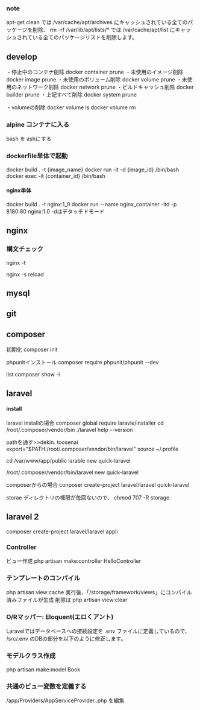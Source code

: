 ### note
apt-get clean では /var/cache/apt/archives にキャッシュされている全てのパッケージを削除、
rm -rf /var/lib/apt/lists/* では /var/cache/apt/list にキャッシュされている全てのパッケージリストを削除します。


## develop
・停止中のコンテナ削除
docker container prune
・未使用のイメージ削除
docker image prune
・未使用のボリューム削除
docker volume prune
・未使用のネットワーク削除
docker network prune
・ビルドキャッシュ削除
docker builder prune
・上記すべて削除
docker system prune

・volumeの削除
docker volume ls
docker volume rm <volume name>

### alpine コンテナに入る
bash を ashにする

### dockerfile単体で起動
docker build . -t {image_name}
docker run -it -d {image_id} /bin/bash
docker exec -it {container_id} /bin/bash

#### nginx単体
docker build . -t nginx:1_0
docker run --name nginx_container -itd -p 8180:80 nginx:1.0
 -dはデタッチドモード

## nginx
### 構文チェック
nginx -t

nginx -s reload
## mysql

## git 


## composer 
初期化
composer init

phpunitインストール
composer require phpunit/phpunit --dev


list
composer show -i


## laravel
#### install
laravel installの場合
composer global require laravle/installer
cd /root/.composer/vendor/bin
./laravel help --version

pathを通す>>dekin. toosenai
export="$PATH:/root/.composer/vendor/bin/laravel"
source ~/.profile

cd /var/www/app/public
larable new quick-laravel

/root/.composer/vendor/bin/laravel new quick-laravel

composerからの場合
conposer create-project laravel/laravel quick-laravel

storae ディレクトリの権限が毎回ないので、
chmod 707 -R storage

## laravel 2
composer create-project laravel/laravel appli

### Controller
ビュー作成
php artisan make:controller HelloController

### テンプレートのコンパイル
php artisan view:cache
実行後、「/storage/framework/views」にコンパイル済みファイルが生成
削除は
php artisan view:clear

### O/Rマッパー: Eloquent(エロくアント)
Laravelではデータベースへの接続設定を .env ファイルに定義しているので、 /src/.env のDBの部分を以下のように修正します。

### モデルクラス作成
php artisan make:model Book

### 共通のビュー変数を定義する
/app/Providers/AppServiceProvider..php
を編集